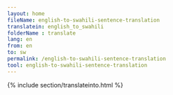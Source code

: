 ```yaml
---
layout: home
fileName: english-to-swahili-sentence-translation
translatein: english_to_swahili
folderName : translate
lang: en
from: en
to: sw
permalink: /english-to-swahili-sentence-translation
tool: english-to-swahili-sentence-translation
---
```

{% include section/translateinto.html %}